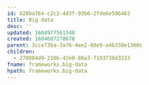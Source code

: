 ```yaml
---
id: b26ba764-c2c2-4d3f-93b6-2fde6e596463
title: Big data
desc: ''
updated: 1604977561548
created: 1604607270678
parent: 3cce73ba-3a76-4ee2-80e9-a4b338e1360c
children:
  - 270884d9-210b-42e0-88a3-7193738d3233
fname: frameworks.big-data
hpath: frameworks.big-data
---
```



